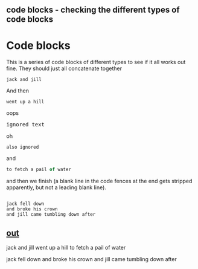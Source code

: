 code blocks - checking the different types of code blocks
---
# Code blocks

This is a series of code blocks of different types to see if it all works out
fine. They should just all concatenate together

    jack and jill

And then 

```
went up a hill
```

oops

<pre>
ignored text
</pre>

oh

```ignore
also ignored
```

and 

```js
to fetch a pail of water
```

and then we finish (a blank line in the code fences at the end gets stripped
apparently, but not a leading blank line).

```

jack fell down
and broke his crown
and jill came tumbling down after
```


[out](# "save:")
---
jack and jill
went up a hill
to fetch a pail of water

jack fell down
and broke his crown
and jill came tumbling down after
